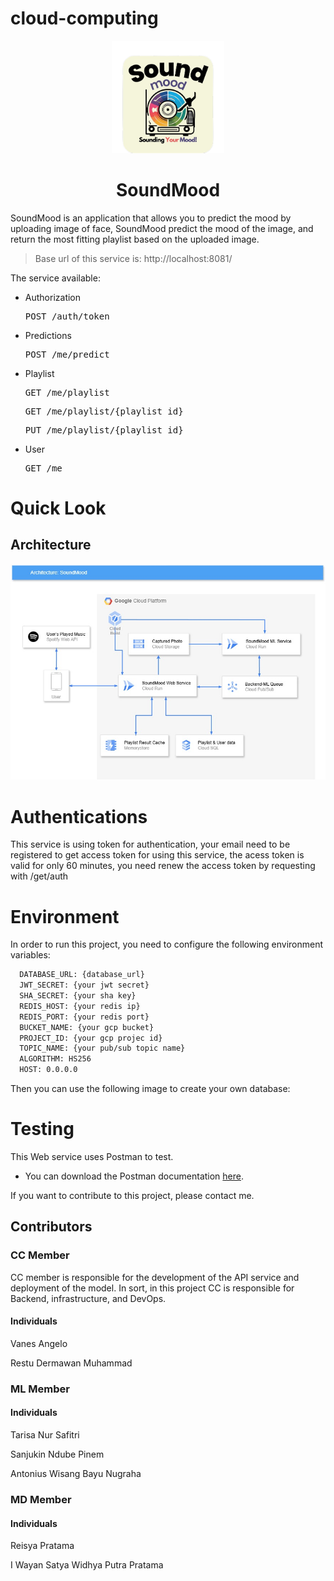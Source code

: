 # cloud-computing
<p align="center">
  <img src="assets/soundmood.png" alt="logo" height="180" />
</p>

<h1 align="center">SoundMood</h1>

<div align="center">

</div>

SoundMood is an application that allows you to predict the mood by uploading image of face, SoundMood predict the mood of the image, and return the most fitting playlist based on the uploaded image.

> Base url of this service is: http://localhost:8081/

The service available:

- Authorization
  <pre>POST /auth/token</pre>

- Predictions
  <pre>POST /me/predict</pre>

- Playlist
  <pre>GET /me/playlist</pre>
  <pre>GET /me/playlist/{playlist_id}</pre>
  <pre>PUT /me/playlist/{playlist_id}</pre>

- User
  <pre>GET /me</pre>

# Quick Look

## Architecture

<p align="center">
  <img src="assets/architecture.png" alt="architecture diagram" />
</p>

# Authentications

This service is using token for authentication, your email need to be registered to get access token for using this service, the acess token is valid for only 60 minutes, you need renew the access token by requesting with /get/auth

# Environment

In order to run this project, you need to configure the following environment variables:

```bash
  DATABASE_URL: {database_url}
  JWT_SECRET: {your jwt secret}
  SHA_SECRET: {your sha key}
  REDIS_HOST: {your redis ip}
  REDIS_PORT: {your redis port}
  BUCKET_NAME: {your gcp bucket}
  PROJECT_ID: {your gcp projec id}
  TOPIC_NAME: {your pub/sub topic name}
  ALGORITHM: HS256
  HOST: 0.0.0.0
```

Then you can use the following image to create your own database:

# Testing

This Web service uses Postman to test.

- You can download the Postman documentation [here]().

If you want to contribute to this project, please contact me.

## Contributors

### CC Member 
CC member is responsible for the development of the API service and deployment of the model. In sort, in this project CC is responsible for Backend, infrastructure, and DevOps.
#### Individuals

<p>Vanes Angelo</p>

<p>Restu Dermawan Muhammad</p>

### ML Member
#### Individuals

<p>Tarisa Nur Safitri</p>

<p>Sanjukin Ndube Pinem</p>

<p>Antonius Wisang Bayu Nugraha</p>

### MD Member
#### Individuals

<p>Reisya Pratama</p>

<p>I Wayan Satya Widhya Putra Pratama</p>
